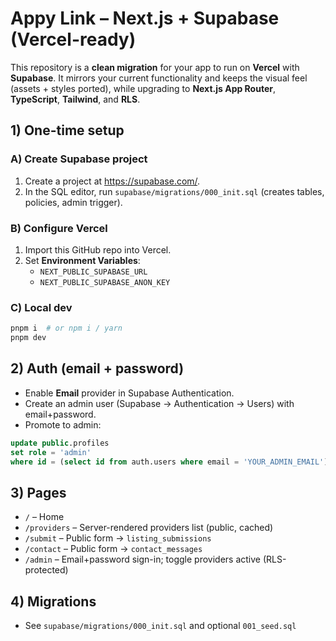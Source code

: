 # Appy Link – Next.js + Supabase (Vercel-ready)

This repository is a **clean migration** for your app to run on **Vercel** with **Supabase**. It mirrors your current functionality and keeps the visual feel (assets + styles ported), while upgrading to **Next.js App Router**, **TypeScript**, **Tailwind**, and **RLS**.

## 1) One-time setup

### A) Create Supabase project
1. Create a project at https://supabase.com/.
2. In the SQL editor, run `supabase/migrations/000_init.sql` (creates tables, policies, admin trigger).

### B) Configure Vercel
1. Import this GitHub repo into Vercel.
2. Set **Environment Variables**:
   - `NEXT_PUBLIC_SUPABASE_URL`
   - `NEXT_PUBLIC_SUPABASE_ANON_KEY`

### C) Local dev
```bash
pnpm i  # or npm i / yarn
pnpm dev
```

## 2) Auth (email + password)
- Enable **Email** provider in Supabase Authentication.
- Create an admin user (Supabase → Authentication → Users) with email+password.
- Promote to admin:
```sql
update public.profiles
set role = 'admin'
where id = (select id from auth.users where email = 'YOUR_ADMIN_EMAIL');
```

## 3) Pages
- `/` – Home
- `/providers` – Server-rendered providers list (public, cached)
- `/submit` – Public form → `listing_submissions`
- `/contact` – Public form → `contact_messages`
- `/admin` – Email+password sign-in; toggle providers active (RLS-protected)

## 4) Migrations
- See `supabase/migrations/000_init.sql` and optional `001_seed.sql`
